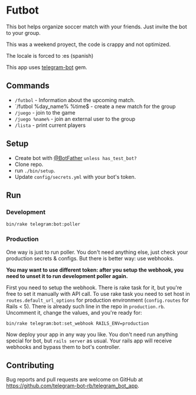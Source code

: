 # Futbot

This bot helps organize soccer match with your friends.
Just invite the bot to your group.

This was a weekend proyect, the code is crappy and not optimized. 

The locale is forced to :es (spanish)

This app uses [telegram-bot](https://github.com/telegram-bot-rb/telegram-bot) gem.


## Commands

- `/futbol` - Information about the upcoming match.
- `/futbol %day_name% %time$ - create a new match for the group
- `/juego` - join to the game
- `/juego %name%` - join an external user to the group
- `/lista` - print current players

## Setup

- Create bot with [@BotFather](https://telegram.me/BotFather) `unless has_test_bot?`
- Clone repo.
- run `./bin/setup`.
- Update `config/secrets.yml` with your bot's token.

## Run

### Development

```
bin/rake telegram:bot:poller
```

### Production

One way is just to run poller. You don't need anything else, just check
your production secrets & configs. But there is better way: use webhooks.

__You may want to use different token: after you setup the webhook,
you need to unset it to run development poller again.__

First you need to setup the webhook. There is rake task for it,
but you're free to set it manually with API call.
To use rake task you need to set host in `routes.default_url_options`
for production environment (`config.routes` for Rails < 5).
There is already such line in the repo in `production.rb`.
Uncomment it, change the values, and you're ready for:

```
bin/rake telegram:bot:set_webhook RAILS_ENV=production
```

Now deploy your app in any way you like. You don't need run anything special for bot,
but `rails server` as usual. Your rails app will receive webhooks and bypass them
to bot's controller.



## Contributing

Bug reports and pull requests are welcome on GitHub at https://github.com/telegram-bot-rb/telegram_bot_app.
